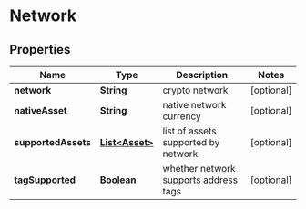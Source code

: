 

# Network


## Properties

| Name | Type | Description | Notes |
|------------ | ------------- | ------------- | -------------|
|**network** | **String** | crypto network |  [optional] |
|**nativeAsset** | **String** | native network currency |  [optional] |
|**supportedAssets** | [**List&lt;Asset&gt;**](Asset.md) | list of assets supported by network |  [optional] |
|**tagSupported** | **Boolean** | whether network supports address tags |  [optional] |



